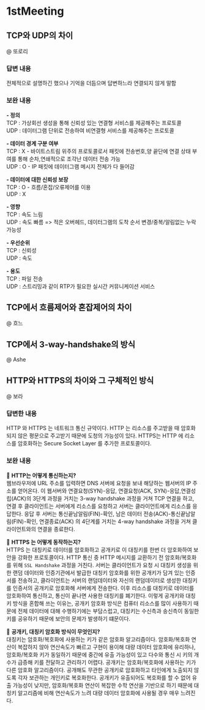 # 1stMeeting

## TCP와 UDP의 차이  
@ 또로리  
### 답변 내용
전체적으로 설명하긴 했으나 기억을 더듬으며 답변하느라 연결되지 않게 말함  

### 보완 내용
**- 정의**  
TCP : 가상회선 생성을 통해 신뢰성 있는 연결형 서비스를 제공해주는 프로토콜  
UDP : 데이터그램 단위로 전송하여 비연결형 서비스를 제공해주는 프로토콜  
  
**- 데이터 경계 구분 여부**  
TCP : X - 바이트스트림 위주의 프로토콜로서 패킷에 전송번호,양 끝단에 연결 상태 부여를 통해 순차,연쇄적으로 조각난 데이터 전송 가능  
UDP : O - IP 패킷에 데이터그램 메시지 전체가 다 들어감  

**- 데이터에 대한 신뢰성 보장**  
TCP : O - 흐름/혼잡/오류제어를 이용  
UDP : X  

**- 영향**  
TCP : 속도 느림  
UDP : 속도 빠름 => 적은 오버헤드, 데이터그램의 도착 순서 변경/중복/알림없는 누락 가능성  

**- 우선순위**  
TCP : 신뢰성  
UDP : 속도  

**- 용도**  
TCP : 파일 전송  
UDP : 스트리밍과 같이 RTP가 필요한 실시간 커뮤니케이션 서비스  
  
  
## TCP에서 흐름제어와 혼잡제어의 차이  
@ 흐느

## TCP에서 3-way-handshake의 방식  
@ Ashe

## HTTP와 HTTPS의 차이와 그 구체적인 방식
@ 보라
### 답변한 내용
HTTP 와 HTTPS 는 네트워크 통신 규약이다. HTTP 는 리소스를 주고받을 때 암호화되지 않은 평문으로 주고받기 때문에 도청의 가능성이 있다. HTTPS는 HTTP 에 리소스를 암호화하는 Secure Socket Layer 를 추가한 프로토콜이다.

### 보완 내용
🤨 **HTTP는 어떻게 통신하는지?**  
웹브라우저에 URL 주소를 입력하면 DNS 서버에 요청을 보내 해당하는 웹서버의 IP 주소를 얻어온다. 이 웹서버와 연결요청(SYN)-응답, 연결요청(ACK, SYN)-응답,연결성립(ACK)의 3단계 과정을 거치는 3-way handshake 과정을 거쳐 TCP 연결을 하고, 연결 후 클라이언트는 서버에게 리소스를 요청하고 서버는 클라이언트에게 리소스를 응답한다. 응답 후 서버는 통신끝남알림(FIN)-확인, 남은 데이터 전송(ACK)-통신끝남알림(FIN)-확인, 연결종료(ACK) 의 4단계를 거치는 4-way handshake 과정을 거쳐 클라이언트와의 연결을 종료한다.

🤨 **HTTPS 는 어떻게 동작하는지?**   
HTTPS 는 대칭키로 데이터를 암호화하고 공개키로 이 대칭키를 한번 더 암호화하여 보안을 강화한 프로토콜이다. HTTP 통신 중 HTTP 메시지를 교환하기 전 암호화/복호화를 위해 `SSL Handshake` 과정을 거친다. 서버는 클라이언트가 요청 시 대칭키 생성을 위한 랜덤 데이터와 인증기관에서 발급한 대칭키 암호화를 위한 공개키가 담겨 있는 인증서를 전송하고, 클라이언트는 서버의 랜덤데이터와 자신의 랜덤데이터로 생성한 대칭키를 인증서의 공개키로 암호화해 서버에게 전송한다. 이후 리소스를 대칭키로 데이터를 암호화하여 통신하고, 통신이 끝나면 사용한 대칭키를 폐기한다. 이렇게 공개키와 대칭키 방식을 혼합해 쓰는 이유는, 공개키 암호화 방식은 컴퓨터 리소스를 많이 사용하기 때문에 전체 데이터에 대해 수행하기에는 부담스럽고, 대칭키는 수신측과 송신측이 동일한 키를 공유하기 때문에 보안의 문제가 발생하기 떄문이다.

🤨 **공개키, 대칭키 암호화 방식이 무엇인지?**  
대칭키는 암호화/복호화에 사용하는 키가 같은 암호화 알고리즘이다. 암호화/복호화 연산이 복잡하지 않아 연산속도가 빠르고 구현이 용이해 대량 데이터 암호화에 유리하나, 암호화/복호화 키가 동일하기 때문에 중간에 유출 가능성이 있고 다수와 통신 시 키의 개수가 급증해 키를 전달하고 관리하기 어렵다. 공개키는 암호화/복호화에 사용하는 키가 다른 암호화 알고리즘이다. 공개해도 무관한 공개키로 암호화하고 타인에게 노출되지 않도록 각자 보관하는 개인키로 복호화한다. 공개키가 유출되어도 복호화를 할 수 없어 유출 가능성이 낮지만, 암호화/복호화 연산이 복잡한 수학 연산을 기반으로 하기 때문에 대칭키 알고리즘에 비해 연산속도가 느려 대량 데이터 암호화에 사용될 경우 매우 느려진다.
